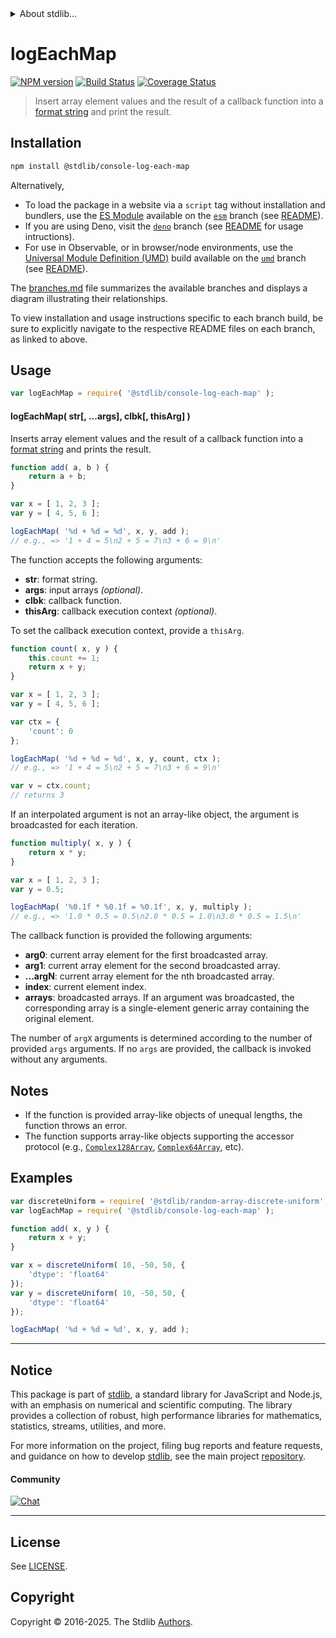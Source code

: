 <!--

@license Apache-2.0

Copyright (c) 2025 The Stdlib Authors.

Licensed under the Apache License, Version 2.0 (the "License");
you may not use this file except in compliance with the License.
You may obtain a copy of the License at

   http://www.apache.org/licenses/LICENSE-2.0

Unless required by applicable law or agreed to in writing, software
distributed under the License is distributed on an "AS IS" BASIS,
WITHOUT WARRANTIES OR CONDITIONS OF ANY KIND, either express or implied.
See the License for the specific language governing permissions and
limitations under the License.

-->


<details>
  <summary>
    About stdlib...
  </summary>
  <p>We believe in a future in which the web is a preferred environment for numerical computation. To help realize this future, we've built stdlib. stdlib is a standard library, with an emphasis on numerical and scientific computation, written in JavaScript (and C) for execution in browsers and in Node.js.</p>
  <p>The library is fully decomposable, being architected in such a way that you can swap out and mix and match APIs and functionality to cater to your exact preferences and use cases.</p>
  <p>When you use stdlib, you can be absolutely certain that you are using the most thorough, rigorous, well-written, studied, documented, tested, measured, and high-quality code out there.</p>
  <p>To join us in bringing numerical computing to the web, get started by checking us out on <a href="https://github.com/stdlib-js/stdlib">GitHub</a>, and please consider <a href="https://opencollective.com/stdlib">financially supporting stdlib</a>. We greatly appreciate your continued support!</p>
</details>

# logEachMap

[![NPM version][npm-image]][npm-url] [![Build Status][test-image]][test-url] [![Coverage Status][coverage-image]][coverage-url] <!-- [![dependencies][dependencies-image]][dependencies-url] -->

> Insert array element values and the result of a callback function into a [format string][@stdlib/string/format] and print the result.

<!-- Section to include introductory text. Make sure to keep an empty line after the intro `section` element and another before the `/section` close. -->

<section class="intro">

</section>

<!-- /.intro -->

<!-- Package usage documentation. -->

<section class="installation">

## Installation

```bash
npm install @stdlib/console-log-each-map
```

Alternatively,

-   To load the package in a website via a `script` tag without installation and bundlers, use the [ES Module][es-module] available on the [`esm`][esm-url] branch (see [README][esm-readme]).
-   If you are using Deno, visit the [`deno`][deno-url] branch (see [README][deno-readme] for usage intructions).
-   For use in Observable, or in browser/node environments, use the [Universal Module Definition (UMD)][umd] build available on the [`umd`][umd-url] branch (see [README][umd-readme]).

The [branches.md][branches-url] file summarizes the available branches and displays a diagram illustrating their relationships.

To view installation and usage instructions specific to each branch build, be sure to explicitly navigate to the respective README files on each branch, as linked to above.

</section>

<section class="usage">

## Usage

```javascript
var logEachMap = require( '@stdlib/console-log-each-map' );
```

#### logEachMap( str\[, ...args], clbk\[, thisArg] )

Inserts array element values and the result of a callback function into a [format string][@stdlib/string/format] and prints the result.

```javascript
function add( a, b ) {
    return a + b;
}

var x = [ 1, 2, 3 ];
var y = [ 4, 5, 6 ];

logEachMap( '%d + %d = %d', x, y, add );
// e.g., => '1 + 4 = 5\n2 + 5 = 7\n3 + 6 = 9\n'
```

The function accepts the following arguments:

-   **str**: format string.
-   **args**: input arrays _(optional)_.
-   **clbk**: callback function.
-   **thisArg**: callback execution context _(optional)_.

To set the callback execution context, provide a `thisArg`.

<!-- eslint-disable no-invalid-this -->

```javascript
function count( x, y ) {
    this.count += 1;
    return x + y;
}

var x = [ 1, 2, 3 ];
var y = [ 4, 5, 6 ];

var ctx = {
    'count': 0
};

logEachMap( '%d + %d = %d', x, y, count, ctx );
// e.g., => '1 + 4 = 5\n2 + 5 = 7\n3 + 6 = 9\n'

var v = ctx.count;
// returns 3
```

If an interpolated argument is not an array-like object, the argument is broadcasted for each iteration.

```javascript
function multiply( x, y ) {
    return x * y;
}

var x = [ 1, 2, 3 ];
var y = 0.5;

logEachMap( '%0.1f * %0.1f = %0.1f', x, y, multiply );
// e.g., => '1.0 * 0.5 = 0.5\n2.0 * 0.5 = 1.0\n3.0 * 0.5 = 1.5\n'
```

The callback function is provided the following arguments:

-   **arg0**: current array element for the first broadcasted array.
-   **arg1**: current array element for the second broadcasted array.
-   **...argN**: current array element for the nth broadcasted array.
-   **index**: current element index.
-   **arrays**: broadcasted arrays. If an argument was broadcasted, the corresponding array is a single-element generic array containing the original element.

The number of `argX` arguments is determined according to the number of provided `args` arguments. If no `args` are provided, the callback is invoked without any arguments.

</section>

<!-- /.usage -->

<!-- Package usage notes. Make sure to keep an empty line after the `section` element and another before the `/section` close. -->

<section class="notes">

## Notes

-   If the function is provided array-like objects of unequal lengths, the function throws an error.
-   The function supports array-like objects supporting the accessor protocol (e.g., [`Complex128Array`][@stdlib/array/complex128], [`Complex64Array`][@stdlib/array/complex64], etc).

</section>

<!-- /.notes -->

<!-- Package usage examples. -->

<section class="examples">

## Examples

<!-- eslint no-undef: "error" -->

```javascript
var discreteUniform = require( '@stdlib/random-array-discrete-uniform' );
var logEachMap = require( '@stdlib/console-log-each-map' );

function add( x, y ) {
    return x + y;
}

var x = discreteUniform( 10, -50, 50, {
    'dtype': 'float64'
});
var y = discreteUniform( 10, -50, 50, {
    'dtype': 'float64'
});

logEachMap( '%d + %d = %d', x, y, add );
```

</section>

<!-- /.examples -->

<!-- Section to include cited references. If references are included, add a horizontal rule *before* the section. Make sure to keep an empty line after the `section` element and another before the `/section` close. -->

<section class="references">

</section>

<!-- /.references -->

<!-- Section for related `stdlib` packages. Do not manually edit this section, as it is automatically populated. -->

<section class="related">

</section>

<!-- /.related -->

<!-- Section for all links. Make sure to keep an empty line after the `section` element and another before the `/section` close. -->


<section class="main-repo" >

* * *

## Notice

This package is part of [stdlib][stdlib], a standard library for JavaScript and Node.js, with an emphasis on numerical and scientific computing. The library provides a collection of robust, high performance libraries for mathematics, statistics, streams, utilities, and more.

For more information on the project, filing bug reports and feature requests, and guidance on how to develop [stdlib][stdlib], see the main project [repository][stdlib].

#### Community

[![Chat][chat-image]][chat-url]

---

## License

See [LICENSE][stdlib-license].


## Copyright

Copyright &copy; 2016-2025. The Stdlib [Authors][stdlib-authors].

</section>

<!-- /.stdlib -->

<!-- Section for all links. Make sure to keep an empty line after the `section` element and another before the `/section` close. -->

<section class="links">

[npm-image]: http://img.shields.io/npm/v/@stdlib/console-log-each-map.svg
[npm-url]: https://npmjs.org/package/@stdlib/console-log-each-map

[test-image]: https://github.com/stdlib-js/console-log-each-map/actions/workflows/test.yml/badge.svg?branch=main
[test-url]: https://github.com/stdlib-js/console-log-each-map/actions/workflows/test.yml?query=branch:main

[coverage-image]: https://img.shields.io/codecov/c/github/stdlib-js/console-log-each-map/main.svg
[coverage-url]: https://codecov.io/github/stdlib-js/console-log-each-map?branch=main

<!--

[dependencies-image]: https://img.shields.io/david/stdlib-js/console-log-each-map.svg
[dependencies-url]: https://david-dm.org/stdlib-js/console-log-each-map/main

-->

[chat-image]: https://img.shields.io/gitter/room/stdlib-js/stdlib.svg
[chat-url]: https://app.gitter.im/#/room/#stdlib-js_stdlib:gitter.im

[stdlib]: https://github.com/stdlib-js/stdlib

[stdlib-authors]: https://github.com/stdlib-js/stdlib/graphs/contributors

[umd]: https://github.com/umdjs/umd
[es-module]: https://developer.mozilla.org/en-US/docs/Web/JavaScript/Guide/Modules

[deno-url]: https://github.com/stdlib-js/console-log-each-map/tree/deno
[deno-readme]: https://github.com/stdlib-js/console-log-each-map/blob/deno/README.md
[umd-url]: https://github.com/stdlib-js/console-log-each-map/tree/umd
[umd-readme]: https://github.com/stdlib-js/console-log-each-map/blob/umd/README.md
[esm-url]: https://github.com/stdlib-js/console-log-each-map/tree/esm
[esm-readme]: https://github.com/stdlib-js/console-log-each-map/blob/esm/README.md
[branches-url]: https://github.com/stdlib-js/console-log-each-map/blob/main/branches.md

[stdlib-license]: https://raw.githubusercontent.com/stdlib-js/console-log-each-map/main/LICENSE

[@stdlib/array/complex128]: https://github.com/stdlib-js/array-complex128

[@stdlib/array/complex64]: https://github.com/stdlib-js/array-complex64

[@stdlib/string/format]: https://github.com/stdlib-js/string-format

</section>

<!-- /.links -->

